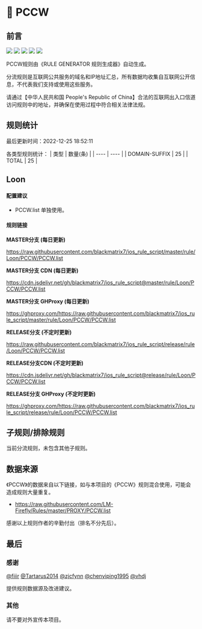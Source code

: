 # 🧸 PCCW

## 前言

![](https://shields.io/badge/-移除重复规则-ff69b4) ![](https://shields.io/badge/-DOMAIN与DOMAIN--SUFFIX合并-green) ![](https://shields.io/badge/-DOMAIN--SUFFIX间合并-critical) ![](https://shields.io/badge/-DOMAIN--SUFFIX与DOMAIN--KEYWORD合并-blue) ![](https://shields.io/badge/-IP--CIDR(6)合并-blueviolet) 

PCCW规则由《RULE GENERATOR 规则生成器》自动生成。

分流规则是互联网公共服务的域名和IP地址汇总，所有数据均收集自互联网公开信息，不代表我们支持或使用这些服务。

请通过【中华人民共和国 People's Republic of China】合法的互联网出入口信道访问规则中的地址，并确保在使用过程中符合相关法律法规。

## 规则统计

最后更新时间：2022-12-25 18:52:11

各类型规则统计：
| 类型 | 数量(条)  | 
| ---- | ----  |
| DOMAIN-SUFFIX | 25  | 
| TOTAL | 25  | 


## Loon 

#### 配置建议
- PCCW.list 单独使用。

#### 规则链接
**MASTER分支 (每日更新)**

https://raw.githubusercontent.com/blackmatrix7/ios_rule_script/master/rule/Loon/PCCW/PCCW.list

**MASTER分支 CDN (每日更新)**

https://cdn.jsdelivr.net/gh/blackmatrix7/ios_rule_script@master/rule/Loon/PCCW/PCCW.list

**MASTER分支 GHProxy (每日更新)**

https://ghproxy.com/https://raw.githubusercontent.com/blackmatrix7/ios_rule_script/master/rule/Loon/PCCW/PCCW.list

**RELEASE分支 (不定时更新)**

https://raw.githubusercontent.com/blackmatrix7/ios_rule_script/release/rule/Loon/PCCW/PCCW.list

**RELEASE分支CDN (不定时更新)**

https://cdn.jsdelivr.net/gh/blackmatrix7/ios_rule_script@release/rule/Loon/PCCW/PCCW.list

**RELEASE分支 GHProxy (不定时更新)**

https://ghproxy.com/https://raw.githubusercontent.com/blackmatrix7/ios_rule_script/release/rule/Loon/PCCW/PCCW.list

## 子规则/排除规则


当前分流规则，未包含其他子规则。

## 数据来源

《PCCW》的数据来自以下链接，如与本项目的《PCCW》规则混合使用，可能会造成规则大量重复。

- https://raw.githubusercontent.com/LM-Firefly/Rules/master/PROXY/PCCW.list


感谢以上规则作者的辛勤付出（排名不分先后）。

## 最后

### 感谢

[@fiiir](https://github.com/fiiir) [@Tartarus2014](https://github.com/Tartarus2014) [@zjcfynn](https://github.com/zjcfynn) [@chenyiping1995](https://github.com/chenyiping1995) [@vhdj](https://github.com/vhdj)

提供规则数据源及改进建议。

### 其他

请不要对外宣传本项目。